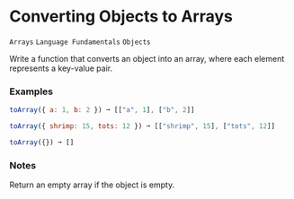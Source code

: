 # Converting Objects to Arrays

`Arrays` `Language Fundamentals` `Objects`



Write a function that converts an object into an array, where each element represents a key-value pair.

### Examples

```js
toArray({ a: 1, b: 2 }) ➞ [["a", 1], ["b", 2]]

toArray({ shrimp: 15, tots: 12 }) ➞ [["shrimp", 15], ["tots", 12]]

toArray({}) ➞ []
```

### Notes

Return an empty array if the object is empty.
